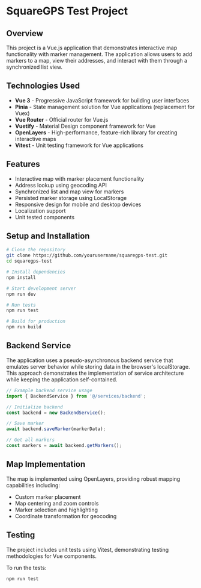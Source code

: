 # SquareGPS Test Project

## Overview

This project is a Vue.js application that demonstrates interactive map functionality with marker management. The application allows users to add markers to a map, view their addresses, and interact with them through a synchronized list view.

## Technologies Used

- **Vue 3** - Progressive JavaScript framework for building user interfaces
- **Pinia** - State management solution for Vue applications (replacement for Vuex)
- **Vue Router** - Official router for Vue.js
- **Vuetify** - Material Design component framework for Vue
- **OpenLayers** - High-performance, feature-rich library for creating interactive maps
- **Vitest** - Unit testing framework for Vue applications

## Features

- Interactive map with marker placement functionality
- Address lookup using geocoding API
- Synchronized list and map view for markers
- Persisted marker storage using LocalStorage
- Responsive design for mobile and desktop devices
- Localization support
- Unit tested components

## Setup and Installation

```bash
# Clone the repository
git clone https://github.com/yourusername/squaregps-test.git
cd squaregps-test

# Install dependencies
npm install

# Start development server
npm run dev

# Run tests
npm run test

# Build for production
npm run build
```

## Backend Service

The application uses a pseudo-asynchronous backend service that emulates server behavior while storing data in the browser's localStorage. This approach demonstrates the implementation of service architecture while keeping the application self-contained.

```javascript
// Example backend service usage
import { BackendService } from '@/services/backend';

// Initialize backend
const backend = new BackendService();

// Save marker
await backend.saveMarker(markerData);

// Get all markers
const markers = await backend.getMarkers();
```

## Map Implementation

The map is implemented using OpenLayers, providing robust mapping capabilities including:

- Custom marker placement
- Map centering and zoom controls
- Marker selection and highlighting
- Coordinate transformation for geocoding

## Testing

The project includes unit tests using Vitest, demonstrating testing methodologies for Vue components.

To run the tests:

```bash
npm run test
```
